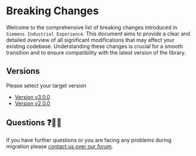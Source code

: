 # Breaking Changes

Welcome to the comprehensive list of breaking changes introduced in `Siemens Industrial Experience`.
This document aims to provide a clear and detailed overview of all significant modifications that may affect your existing codebase. Understanding these changes is crucial for a smooth transition and to ensure compatibility with the latest version of the library.

## Versions

Please select your target version

- [Version v3.0.0](./BREAKING_CHANGES/v3.md)
- [Version v2.0.0](./BREAKING_CHANGES/v2.md)

## Questions ❓🙋‍♀️

If you have further questions or you are facing any problems during migration please [contact us over our forum](https://community.siemens.com/c/ix/).
